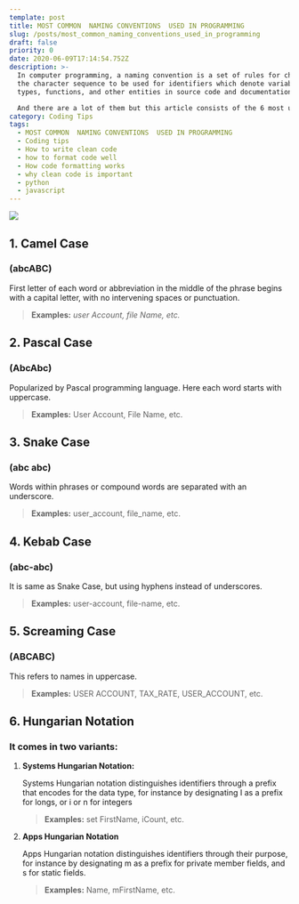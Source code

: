 ```yaml
---
template: post
title: MOST COMMON  NAMING CONVENTIONS  USED IN PROGRAMMING
slug: /posts/most_common_naming_conventions_used_in_programming
draft: false
priority: 0
date: 2020-06-09T17:14:54.752Z
description: >-
  In computer programming, a naming convention is a set of rules for choosing
  the character sequence to be used for identifiers which denote variables,
  types, functions, and other entities in source code and documentation.

  And there are a lot of them but this article consists of the 6 most used naming conventions in programming
category: Coding Tips
tags:
  - MOST COMMON  NAMING CONVENTIONS  USED IN PROGRAMMING
  - Coding tips
  - How to write clean code
  - how to format code well
  - How code formatting works
  - why clean code is important
  - python
  - javascript
---
```

![](/media/download.png)

## **1. Camel Case**

### (abcABC)

First letter of each word or abbreviation in the middle of the phrase begins with a capital letter, with no intervening spaces or punctuation.

> **Examples:** *user Account, file Name, etc.*

## 2. Pascal Case

### (AbcAbc)

Popularized by Pascal programming language. Here each word starts with uppercase.

> **Examples:** User Account, File Name, etc.

## 3. Snake Case

### (abc abc)

Words within phrases or compound words are separated with an underscore.

> **Examples:** user_account, file_name, etc.

## 4. Kebab Case

### (abc-abc)

It is same as Snake Case, but using hyphens instead of underscores.

> **Examples:** user-account, file-name, etc.

## 5. Screaming Case

### (ABCABC)

This refers to names in uppercase.

> **Examples:** USER ACCOUNT, TAX_RATE, USER_ACCOUNT, etc.

## 6. Hungarian Notation

### It comes in two variants:

1. **Systems Hungarian Notation:**

   Systems Hungarian notation distinguishes identifiers through a prefix that encodes for the data type, for instance by designating I as a prefix for longs, or i or n for integers

   > **Examples:** set FirstName, iCount, etc.
2. **Apps Hungarian Notation**

   Apps Hungarian notation distinguishes identifiers through their purpose, for instance by designating m as a prefix for private member fields, and s for static fields.

   > **Examples:** Name, mFirstName, etc.